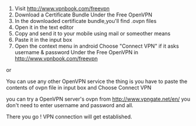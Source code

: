 1. Visit http://www.vpnbook.com/freevpn
2. Download a Certificate Bundle Under the Free OpenVPN
3. In the downloaded certificate bundle,you'll find .ovpn files 
4. Open it in the text editor
5. Copy and send it to your mobile using mail or someother means
6. Paste it in the input box
7. Open the context menu in android Choose "Connect VPN" if it asks username & password Under the Free OpenVPN in http://www.vpnbook.com/freevpn

 or 
 
You can use any other OpenVPN service the thing is you have to paste the contents of ovpn file in input box and Choose Connect VPN

you can try a OpenVPN server's ovpn from
http://www.vpngate.net/en/
you don't need to enter username and password and all.


There you go ! VPN connection will get established.
